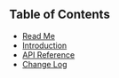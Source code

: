 ## Table of Contents

* [Read Me](/README.md)
* [Introduction](/docs/INTRODUCTION.md)
* [API Reference](/docs/api/README.md)
* [Change Log](/CHANGELOG.md)
